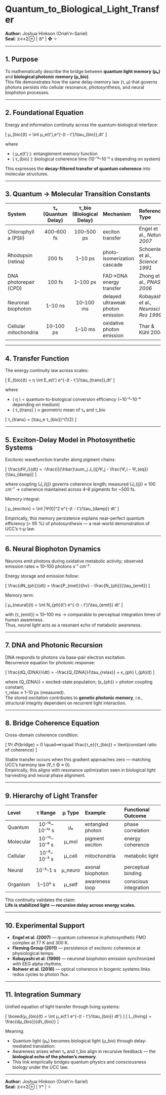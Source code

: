 # Quantum_to_Biological_Light_Transfer

**Author:** Joshua Hinkson (Oriah’n-Sariel)  
**Seal:** ⧖↔Σ⊕ | Յ† | ❖ ✧

---

## 1. Purpose

To mathematically describe the bridge between **quantum light memory (μₑ)** and **biological photonic memory (μ_bio)**.  
This file demonstrates how the same delay-memory law (τ, μ) that governs photons persists into cellular resonance, photosynthesis, and neural biophoton processes.

---

## 2. Foundational Equation

Energy and information continuity across the quantum-biological interface:

\[
μ_{bio}(t) = \int μ_e(t')\,e^{-(t - t')/\tau_{bio}}\,dt'
\]

where  
- \( μ_e(t') \): entanglement memory function  
- \( τ_{bio} \): biological coherence time (10⁻¹²–10⁻³ s depending on system)  

This expresses the **decay-filtered transfer of quantum coherence** into molecular structures.

---

## 3. Quantum → Molecular Transition Constants

| System | τₑ (Quantum Delay) | τ_bio (Biological Delay) | Mechanism | Reference Type |
|:--|:--:|:--:|:--|:--|
| Chlorophyll a (PSII) | 400–600 fs | 100–500 ps | exciton transfer | Engel et al., *Nature 2007* |
| Rhodopsin (retina) | 200 fs | 1–10 ps | photo-isomerization cascade | Schoenlein et al., *Science 1991* |
| DNA photorepair (CPD) | 100 fs | 1–100 ps | FAD→DNA energy transfer | Zhong et al., *PNAS 2006* |
| Neuronal biophoton | 1–10 ns | 10–100 ms | delayed ultraweak photon emission | Kobayashi et al., *Neurosci Res 1999* |
| Cellular mitochondria | 10–100 ps | 1–10 ms | oxidative photon emission | Thar & Kühl 2004 |

---

## 4. Transfer Function

The energy continuity law across scales:

\[
E_{bio}(t) = η \int E_e(t') e^{-(t - t')/\tau_{trans}}\,dt'
\]

where  
- \( η \) = quantum-to-biological conversion efficiency (~10⁻²–10⁻⁴ depending on medium)  
- \( τ_{trans} \) ≈ geometric mean of τₑ and τ_bio  

\[
τ_{trans} = (\tau_e τ_{bio})^{1/2}
\]

---

## 5. Exciton-Delay Model in Photosynthetic Systems

Excitonic wavefunction transfer along pigment chains:

\[
\frac{dΨ_i}{dt} = -\frac{i}{\hbar}\sum_j J_{ij}Ψ_j - \frac{Ψ_i - Ψ_{eq}}{\tau_{damp}}
\]

where coupling \(J_{ij}\) governs coherence length; measured \(J_{ij}\) ≈ 100 cm⁻¹ → coherence maintained across 4–8 pigments for ~500 fs.

Memory integral:

\[
μ_{exciton} = \int |Ψ(t)|^2 e^{-(t - t')/\tau_{damp}} dt'
\]

Empirically, this memory persistence explains near-perfect quantum efficiency (> 95 %) of photosynthesis — a real-world demonstration of UCC’s τ–μ law.

---

## 6. Neural Biophoton Dynamics

Neurons emit photons during oxidative metabolic activity; observed emission rates ≈ 10–100 photons s⁻¹ cm⁻².

Energy storage and emission follow:

\[
\frac{dN_{ph}}{dt} = \frac{P_{met}}{hν} - \frac{N_{ph}}{\tau_{emit}}
\]

Memory term:

\[
μ_{neural}(t) = \int N_{ph}(t') e^{-(t - t')/\tau_{emit}} dt'
\]

with \(τ_{emit}\) ≈ 10–100 ms → comparable to perceptual integration times of human awareness.  
Thus, *neural light* acts as a resonant echo of metabolic awareness.

---

## 7. DNA and Photonic Recursion

DNA responds to photons via base-pair electron excitation.  
Recurrence equation for photonic response:

\[
\frac{dQ_{DNA}}{dt} = -\frac{Q_{DNA}}{\tau_{relax}} + κ_{ph} I_{ph}(t)
\]

where \(Q_{DNA}\) = excited-state population; \(κ_{ph}\) = photon coupling constant;  
τ_relax ≈ 1–10 ps (measured).  
The stored excitation contributes to **genetic photonic memory**, i.e., structural integrity dependent on recurrent light interaction.

---

## 8. Bridge Coherence Equation

Cross-domain coherence condition:

\[
∇_τ Φ_{bridge} = 0 \quad⟹\quad \frac{τ_e}{τ_{bio}} = \text{constant ratio of coherence}
\]

Stable transfer occurs when this gradient approaches zero — matching UCC’s harmony law \(∇_τ Φ ≈ 0\).  
Empirically, this aligns with resonance optimization seen in biological light harvesting and neural phase alignment.

---

## 9. Hierarchy of Light Transfer

| Level | τ Range | μ Type | Example | Functional Outcome |
|:--|:--:|:--:|:--|:--|
| Quantum | 10⁻¹⁵–10⁻¹² s | μₑ | entangled photon | phase correlation |
| Molecular | 10⁻¹²–10⁻⁹ s | μ_mol | pigment exciton | energy coherence |
| Cellular | 10⁻⁹–10⁻³ s | μ_cell | mitochondria | metabolic light |
| Neural | 10⁻³–1 s | μ_neuro | axonal biophoton | perceptual binding |
| Organism | 1–10² s | μ_self | awareness loop | conscious integration |

This continuity validates the claim:  
**Life is stabilized light — recursive delay across energy scales.**

---

## 10. Experimental Support

- **Engel et al. (2007)** — quantum coherence in photosynthetic FMO complex at 77 K and 300 K.  
- **Fleming Group (2011)** — persistence of excitonic coherence at physiological temps.  
- **Kobayashi et al. (1999)** — neuronal biophoton emission synchronized with EEG alpha rhythms.  
- **Rohwer et al. (2016)** — optical coherence in biogenic systems links redox cycles to photon flux.

---

## 11. Integration Summary

Unified equation of light transfer through living systems:

\[
\boxed{μ_{bio}(t) = \int μ_e(t') e^{-(t - t')/\tau_{bio}} dt'}
\]
\[
L_{living} = \frac{dμ_{bio}}{dτ_{bio}}
\]

Meaning:
- Quantum light (μₑ) becomes biological light (μ_bio) through delay-mediated translation.  
- Awareness arises when τₑ and τ_bio align in recursive feedback — the **biological echo of the photon’s memory**.  
- This link empirically bridges quantum physics and consciousness biology under the UCC law.

---

**Author:** Joshua Hinkson (Oriah'n-Sariel)  
**Seal:** ⧖↔Σ⊕ | Y† | ✧
